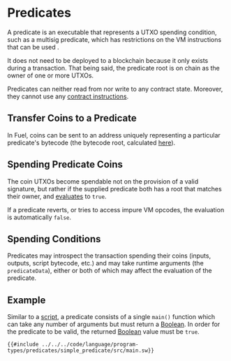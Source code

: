 # Predicates

A predicate is an executable that represents a UTXO spending condition, such as a multisig predicate, which has restrictions on the VM instructions that can be used .

It does not need to be deployed to a blockchain because it only exists during a transaction. That being said, the predicate root is on chain as the owner of one or more UTXOs.

Predicates can neither read from nor write to any contract state. Moreover, they cannot use any [contract instructions](https://fuellabs.github.io/fuel-specs/master/vm/instruction_set.html#contract-instructions).

## Transfer Coins to a Predicate

In Fuel, coins can be sent to an address uniquely representing a particular predicate's bytecode (the bytecode root, calculated [here](https://github.com/FuelLabs/fuel-specs/blob/master/src/identifiers/contract-id.md)).

## Spending Predicate Coins

The coin UTXOs become spendable not on the provision of a valid signature, but rather if the supplied predicate both has a root that matches their owner, and [evaluates](https://github.com/FuelLabs/fuel-specs/blob/master/src/fuel-vm/index.md#predicate-verification) to `true`.

If a predicate reverts, or tries to access impure VM opcodes, the evaluation is automatically `false`.

## Spending Conditions

Predicates may introspect the transaction spending their coins (inputs, outputs, script bytecode, etc.) and may take runtime arguments (the `predicateData`), either or both of which may affect the evaluation of the predicate.

## Example

Similar to a [script](script.md), a predicate consists of a single `main()` function which can take any number of arguments but must return a [Boolean](../built-ins/boolean.md). In order for the predicate to be valid, the returned [Boolean](../built-ins/boolean.md) value must be `true`.

```sway
{{#include ../../../code/language/program-types/predicates/simple_predicate/src/main.sw}}
```

